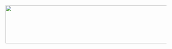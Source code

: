 
<!--
**Seongwon20/Seongwon20** is a ✨ _special_ ✨ repository because its `README.md` (this file) appears on your GitHub profile.

Here are some ideas to get you started:

- 🔭 I’m currently working on ...
- 🌱 I’m currently learning ...
- 👯 I’m looking to collaborate on ...
- 🤔 I’m looking for help with ...
- 💬 Ask me about ...
- 📫 How to reach me: ...
- 😄 Pronouns: ...
- ⚡ Fun fact: ...
-->


<a href="https://www.gitanimals.org/en_US?utm_medium=image&utm_source=Seongwon20&utm_content=line">
  <img
    src="https://render.gitanimals.org/lines/Seongwon20?pet-id=692992175039713434"
    width="600"
    height="120"
  />
</a>
  

